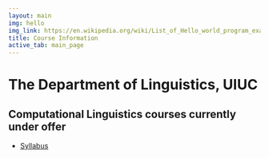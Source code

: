 ```yaml
---
layout: main
img: hello
img_link: https://en.wikipedia.org/wiki/List_of_Hello_world_program_examples
title: Course Information
active_tab: main_page 
---
```



# The Department of Linguistics, UIUC
## Computational Linguistics courses currently under offer


* [Syllabus](ling490_dsp)
 
<!-- 
* [Schedule & Readings](ling490_dsp)
* [Github](https://github.com/2019-Fall-UIUC-LING402)
* [Piazza](https://piazza.com/illinois/fall2019/ling402)
 -->

